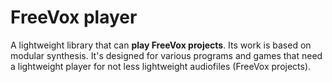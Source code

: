 <!--
(C) 2022-2023 Серый MLGamer <Seriy-MLGamer@yandex.ru>

Copying and distribution of this file, with or without modification, are permitted in any medium without royalty provided the copyright notice and this notice are preserved. This file is offered as-is, without any warranty.
-->

# **FreeVox** player

A lightweight library that can **play FreeVox projects**. Its work is based on modular synthesis. It's designed for various programs and games that need a lightweight player for not less lightweight audiofiles (FreeVox projects).